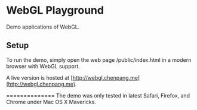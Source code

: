 # WebGL Playground #

Demo applications of WebGL.

## Setup ##

To run the demo, simply open the web page /public/index.html in a modern browser with WebGL support.

A live version is hosted at [http://webgl.chenpang.me](http://webgl.chenpang.me).

==============
The demo was only tested in latest Safari, Firefox, and Chrome under Mac OS X Mavericks.